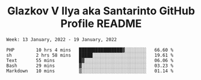 <h1 align="center">Glazkov V Ilya aka Santarinto GitHub Profile README</h1>

<!--START_SECTION:waka-->
```text
Week: 13 January, 2022 - 19 January, 2022

PHP        10 hrs 4 mins   ████████████████▓░░░░░░░░   66.60 % 
sh         2 hrs 58 mins   █████░░░░░░░░░░░░░░░░░░░░   19.61 % 
Text       55 mins         █▓░░░░░░░░░░░░░░░░░░░░░░░   06.06 % 
Bash       29 mins         ▓░░░░░░░░░░░░░░░░░░░░░░░░   03.23 % 
Markdown   10 mins         ▒░░░░░░░░░░░░░░░░░░░░░░░░   01.14 % 
```
<!--END_SECTION:waka-->